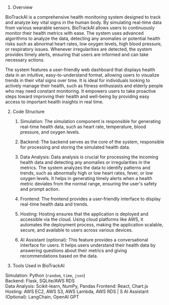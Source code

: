 1. Overview

BioTrackAI is a comprehensive health monitoring system designed to track and analyze key vital signs in the human body. By simulating real-time data from various wearable sensors. BioTrackAI allows users to continuously monitor their health metrics with ease. The system uses advanced algorithms to analyze the data, detecting any anomalies or potential health risks such as abnormal heart rates, low oxygen levels, high blood pressure, or respiratory issues. Whenever irregularities are detected, the system provides timely alerts, ensuring that users are informed and 
can take necessary actions.

The system features a user-friendly web dashboard that displays health data in an intuitive, easy-to-understand format, allowing users to visualize trends in their vital signs over time. It is ideal for individuals looking to actively manage their health, such as fitness enthusiasts and elderly people who may need constant monitoring. It empowers users to take proactive steps toward improving their health and well-being by providing easy access to important health insights in real time.

2. Code Structure

   1. Simulation: The simulation component is responsible for generating real-time health data, such as heart rate, temperature, blood pressure, and oxygen levels. 

   2. Backend: The backend serves as the core of the system, responsible for processing and storing the simulated health data.

   3. Data Analysis: Data analysis is crucial for processing the incoming health data and detecting any anomalies or irregularities in the metrics. The system analyzes the data to identify patterns and trends, such as abnormally high or low heart rates, fever, or low oxygen levels. It helps in generating timely alerts when a health metric deviates from the normal range, ensuring the user's safety and prompt action.

   4. Frontend: The frontend provides a user-friendly interface to display real-time health data and trends. 

   5. Hosting: Hosting ensures that the application is deployed and accessible via the cloud. Using cloud platforms like AWS, it automates the deployment process, making the application scalable, secure, and available to users across various devices.

   6. AI Assistant (optional): This feature provides a conversational interface for users. It helps users understand their health data by answering questions about their metrics and giving recommendations based on the data. 

3. Tools Used in BioTrackAI

Simulation: Python (`random`, `time`, `json`)  
Backend: Flask, SQLite/AWS RDS    
Data Analysis: Scikit-learn, NumPy, Pandas 
Frontend: React, Chart.js 
Hosting: AWS EC2, AWS S3, AWS Lambda, AWS RDS | S
AI Assistant (Optional): LangChain, OpenAI GPT
